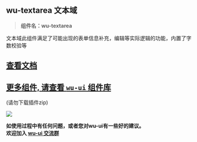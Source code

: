 ## wu-textarea 文本域 

> **组件名：wu-textarea**

文本域此组件满足了可能出现的表单信息补充，编辑等实际逻辑的功能，内置了字数校验等

## [查看文档](https://wu.geeks.ink/zh-CN/components/textarea.html)

## [更多组件, 请查看 `wu-ui` 组件库](https://ext.dcloud.net.cn/plugin?name=wu--ui)
(请勿下载插件zip)

<a href="https://ext.dcloud.net.cn/plugin?name=wu--ui">
	<img src="https://wu.geeks.ink/intr.png">
</a>

**如使用过程中有任何问题，或者您对wu-ui有一些好的建议。<br>欢迎加入 [wu-ui 交流群](https://wu.geeks.ink/zh-CN/components/qqFeedBack.html)**









